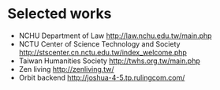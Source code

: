 # Selected works

- NCHU Department of Law
  http://law.nchu.edu.tw/main.php
- NCTU Center of Science Technology and Society
  http://stscenter.cn.nctu.edu.tw/index_welcome.php
- Taiwan Humanities Society
  http://twhs.org.tw/main.php
- Zen living
  http://zenliving.tw/
- Orbit backend
  http://joshua-4-5.tp.rulingcom.com/
